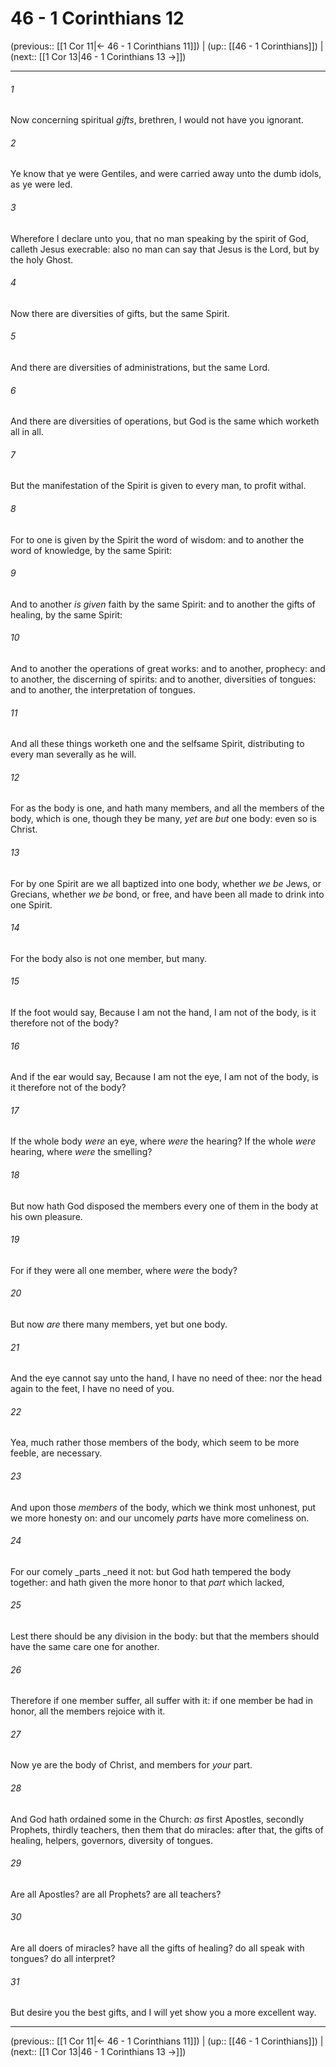 # 46 - 1 Corinthians 12

(previous:: [[1 Cor 11|← 46 - 1 Corinthians 11]]) | (up:: [[46 - 1 Corinthians]]) | (next:: [[1 Cor 13|46 - 1 Corinthians 13 →]])

***


###### 1 
Now concerning spiritual _gifts_, brethren, I would not have you ignorant. 

###### 2 
Ye know that ye were Gentiles, and were carried away unto the dumb idols, as ye were led. 

###### 3 
Wherefore I declare unto you, that no man speaking by the spirit of God, calleth Jesus execrable: also no man can say that Jesus is the Lord, but by the holy Ghost. 

###### 4 
Now there are diversities of gifts, but the same Spirit. 

###### 5 
And there are diversities of administrations, but the same Lord. 

###### 6 
And there are diversities of operations, but God is the same which worketh all in all. 

###### 7 
But the manifestation of the Spirit is given to every man, to profit withal. 

###### 8 
For to one is given by the Spirit the word of wisdom: and to another the word of knowledge, by the same Spirit: 

###### 9 
And to another _is given_ faith by the same Spirit: and to another the gifts of healing, by the same Spirit: 

###### 10 
And to another the operations of great works: and to another, prophecy: and to another, the discerning of spirits: and to another, diversities of tongues: and to another, the interpretation of tongues. 

###### 11 
And all these things worketh one and the selfsame Spirit, distributing to every man severally as he will. 

###### 12 
For as the body is one, and hath many members, and all the members of the body, which is one, though they be many, _yet_ are _but_ one body: even so is Christ. 

###### 13 
For by one Spirit are we all baptized into one body, whether _we be_ Jews, or Grecians, whether _we be_ bond, or free, and have been all made to drink into one Spirit. 

###### 14 
For the body also is not one member, but many. 

###### 15 
If the foot would say, Because I am not the hand, I am not of the body, is it therefore not of the body? 

###### 16 
And if the ear would say, Because I am not the eye, I am not of the body, is it therefore not of the body? 

###### 17 
If the whole body _were_ an eye, where _were_ the hearing? If the whole _were_ hearing, where _were_ the smelling? 

###### 18 
But now hath God disposed the members every one of them in the body at his own pleasure. 

###### 19 
For if they were all one member, where _were_ the body? 

###### 20 
But now _are_ there many members, yet but one body. 

###### 21 
And the eye cannot say unto the hand, I have no need of thee: nor the head again to the feet, I have no need of you. 

###### 22 
Yea, much rather those members of the body, which seem to be more feeble, are necessary. 

###### 23 
And upon those _members_ of the body, which we think most unhonest, put we more honesty on: and our uncomely _parts_ have more comeliness on. 

###### 24 
For our comely _parts _need it not: but God hath tempered the body together: and hath given the more honor to that _part_ which lacked, 

###### 25 
Lest there should be any division in the body: but that the members should have the same care one for another. 

###### 26 
Therefore if one member suffer, all suffer with it: if one member be had in honor, all the members rejoice with it. 

###### 27 
Now ye are the body of Christ, and members for _your_ part. 

###### 28 
And God hath ordained some in the Church: _as_ first Apostles, secondly Prophets, thirdly teachers, then them that do miracles: after that, the gifts of healing, helpers, governors, diversity of tongues. 

###### 29 
Are all Apostles? are all Prophets? are all teachers? 

###### 30 
Are all doers of miracles? have all the gifts of healing? do all speak with tongues? do all interpret? 

###### 31 
But desire you the best gifts, and I will yet show you a more excellent way.

***

(previous:: [[1 Cor 11|← 46 - 1 Corinthians 11]]) | (up:: [[46 - 1 Corinthians]]) | (next:: [[1 Cor 13|46 - 1 Corinthians 13 →]])
